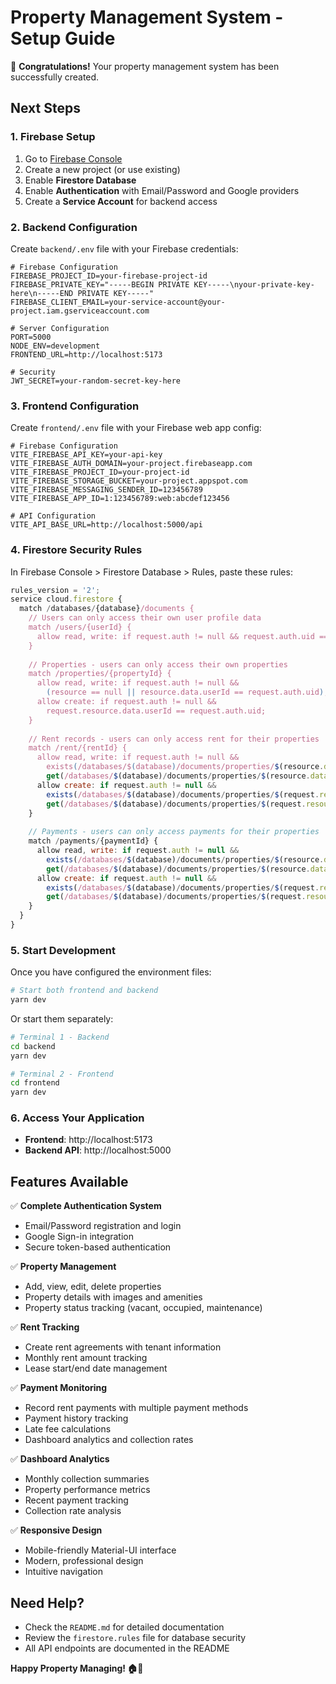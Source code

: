 # Property Management System - Setup Guide

🎉 **Congratulations!** Your property management system has been successfully created.

## Next Steps

### 1. Firebase Setup

1. Go to [Firebase Console](https://console.firebase.google.com)
2. Create a new project (or use existing)
3. Enable **Firestore Database**
4. Enable **Authentication** with Email/Password and Google providers
5. Create a **Service Account** for backend access

### 2. Backend Configuration

Create `backend/.env` file with your Firebase credentials:

```env
# Firebase Configuration
FIREBASE_PROJECT_ID=your-firebase-project-id
FIREBASE_PRIVATE_KEY="-----BEGIN PRIVATE KEY-----\nyour-private-key-here\n-----END PRIVATE KEY-----"
FIREBASE_CLIENT_EMAIL=your-service-account@your-project.iam.gserviceaccount.com

# Server Configuration
PORT=5000
NODE_ENV=development
FRONTEND_URL=http://localhost:5173

# Security
JWT_SECRET=your-random-secret-key-here
```

### 3. Frontend Configuration

Create `frontend/.env` file with your Firebase web app config:

```env
# Firebase Configuration
VITE_FIREBASE_API_KEY=your-api-key
VITE_FIREBASE_AUTH_DOMAIN=your-project.firebaseapp.com
VITE_FIREBASE_PROJECT_ID=your-project-id
VITE_FIREBASE_STORAGE_BUCKET=your-project.appspot.com
VITE_FIREBASE_MESSAGING_SENDER_ID=123456789
VITE_FIREBASE_APP_ID=1:123456789:web:abcdef123456

# API Configuration
VITE_API_BASE_URL=http://localhost:5000/api
```

### 4. Firestore Security Rules

In Firebase Console > Firestore Database > Rules, paste these rules:

```javascript
rules_version = '2';
service cloud.firestore {
  match /databases/{database}/documents {
    // Users can only access their own user profile data
    match /users/{userId} {
      allow read, write: if request.auth != null && request.auth.uid == userId;
    }
    
    // Properties - users can only access their own properties
    match /properties/{propertyId} {
      allow read, write: if request.auth != null && 
        (resource == null || resource.data.userId == request.auth.uid);
      allow create: if request.auth != null && 
        request.resource.data.userId == request.auth.uid;
    }
    
    // Rent records - users can only access rent for their properties
    match /rent/{rentId} {
      allow read, write: if request.auth != null &&
        exists(/databases/$(database)/documents/properties/$(resource.data.propertyId)) &&
        get(/databases/$(database)/documents/properties/$(resource.data.propertyId)).data.userId == request.auth.uid;
      allow create: if request.auth != null &&
        exists(/databases/$(database)/documents/properties/$(request.resource.data.propertyId)) &&
        get(/databases/$(database)/documents/properties/$(request.resource.data.propertyId)).data.userId == request.auth.uid;
    }
    
    // Payments - users can only access payments for their properties
    match /payments/{paymentId} {
      allow read, write: if request.auth != null &&
        exists(/databases/$(database)/documents/properties/$(resource.data.propertyId)) &&
        get(/databases/$(database)/documents/properties/$(resource.data.propertyId)).data.userId == request.auth.uid;
      allow create: if request.auth != null &&
        exists(/databases/$(database)/documents/properties/$(request.resource.data.propertyId)) &&
        get(/databases/$(database)/documents/properties/$(request.resource.data.propertyId)).data.userId == request.auth.uid;
    }
  }
}
```

### 5. Start Development

Once you have configured the environment files:

```bash
# Start both frontend and backend
yarn dev
```

Or start them separately:

```bash
# Terminal 1 - Backend
cd backend
yarn dev

# Terminal 2 - Frontend  
cd frontend
yarn dev
```

### 6. Access Your Application

- **Frontend**: http://localhost:5173
- **Backend API**: http://localhost:5000

## Features Available

✅ **Complete Authentication System**
- Email/Password registration and login
- Google Sign-in integration
- Secure token-based authentication

✅ **Property Management**
- Add, view, edit, delete properties
- Property details with images and amenities
- Property status tracking (vacant, occupied, maintenance)

✅ **Rent Tracking**
- Create rent agreements with tenant information
- Monthly rent amount tracking
- Lease start/end date management

✅ **Payment Monitoring** 
- Record rent payments with multiple payment methods
- Payment history tracking
- Late fee calculations
- Dashboard analytics and collection rates

✅ **Dashboard Analytics**
- Monthly collection summaries
- Property performance metrics
- Recent payment tracking
- Collection rate analysis

✅ **Responsive Design**
- Mobile-friendly Material-UI interface
- Modern, professional design
- Intuitive navigation

## Need Help?

- Check the `README.md` for detailed documentation
- Review the `firestore.rules` file for database security
- All API endpoints are documented in the README

**Happy Property Managing! 🏠💼**
